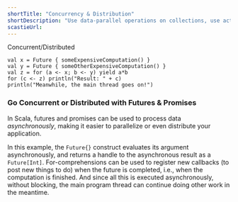 ```yaml
---
shortTitle: "Concurrency & Distribution"
shortDescription: "Use data-parallel operations on collections, use actors for concurrency and distribution, or futures for asynchronous programming."
scastieUrl: 
---
```

<div class="wrap">
                                <div class="scala-code">
                                    <div class="code-element">
                                        <div class="bar-code"><span>Concurrent/Distributed</span></div>
                                        <pre><code>val x = Future { someExpensiveComputation() }
val y = Future { someOtherExpensiveComputation() }
val z = for (a &lt;- x; b &lt;- y) yield a*b
for (c &lt;- z) println("Result: " + c)
println("Meanwhile, the main thread goes on!")</code></pre>
                                    </div>
                                </div>
                                <div class="scala-text">
                                    <h3>Go Concurrent or Distributed with Futures &amp; Promises</h3>
                                    <p>In Scala, futures and promises can be used to process data <i>asynchronously</i>, making it easier to parallelize or even distribute your application.</p>
<p>
In this example, the <code>Future{}</code> construct evaluates its argument asynchronously, and returns
a handle to the asynchronous result as a <code>Future[Int]</code>.
For-comprehensions can be used to register new callbacks (to post new things to do) when the future is
completed, i.e., when the computation is finished.
And since all this is executed asynchronously, without blocking, the main
program thread can continue doing other work in the meantime.
</p>
                                </div>
                            </div>

